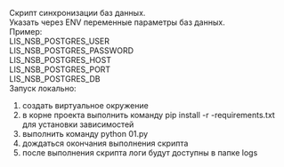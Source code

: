 Скрипт синхронизации баз данных.  
Указать через ENV переменные параметры баз данных.  
Пример:  
LIS_NSB_POSTGRES_USER  
LIS_NSB_POSTGRES_PASSWORD  
LIS_NSB_POSTGRES_HOST  
LIS_NSB_POSTGRES_PORT  
LIS_NSB_POSTGRES_DB  
Запуск локально:  
1) создать виртуальное окружение  
2) в корне проекта выполнить команду pip install -r -requirements.txt для установки зависимостей
3) выполнить команду python 01.py
4) дождаться окончания выполнения скрипта
5) после выполнения скрипта логи будут доступны в папке logs
